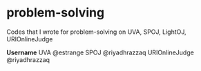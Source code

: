 # problem-solving
Codes that I wrote for problem-solving on UVA, SPOJ, LightOJ, URIOnlineJudge

**Username**
UVA @estrange
SPOJ @riyadhrazzaq
URIOnlineJudge @riyadhrazzaq
